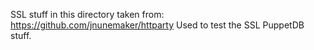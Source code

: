 SSL stuff in this directory taken from: https://github.com/jnunemaker/httparty
Used to test the SSL PuppetDB stuff.
